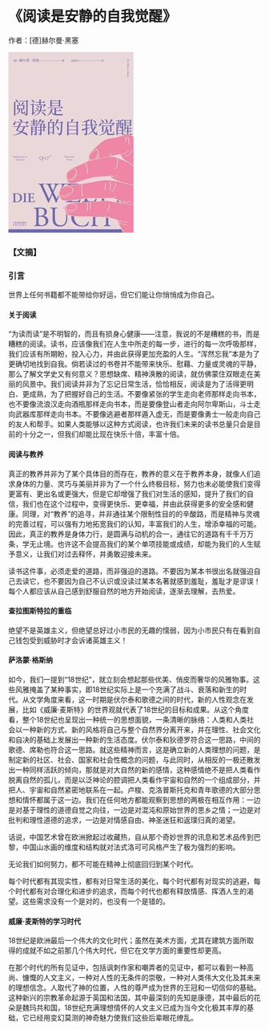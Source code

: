 # 《阅读是安静的自我觉醒》

作者：[德]赫尔曼·黑塞

![](images/20250617192557.jpg)
### 【文摘】
### 引言

世界上任何书籍都不能带给你好运，但它们能让你悄悄成为你自己。  

#### 关于阅读

“为读而读”是不明智的，而且有损身心健康——注意，我说的不是糟糕的书，而是糟糕的阅读。读书，应该像我们在人生中所走的每一步，进行的每一次呼吸那样，我们应该有所期盼，投入心力，并由此获得更加充盈的人生。“浑然忘我”本是为了更确切地找到自我。倘若读过的书卷并不能带来快乐、慰藉、力量或灵魂的平静，那么了解文学史又有何意义？思想缺席、精神涣散的阅读，就仿佛蒙住双眼走在美丽的风景中。我们阅读并非为了忘记日常生活，恰恰相反，阅读是为了活得更明白、更成熟，为了把握好自己的生活。不要像紧张的学生走向老师那样走向书本，也不要像流浪汉走向酒瓶那样走向书本，而是要像登山者走向阿尔卑斯山，斗士走向武器库那样走向书本。不要像逃避者那样遁入虚无，而是要像勇士一般走向自己的友人和帮手。如果人类能够以这种方式阅读，也许我们未来的读书总量只会是目前的十分之一，但我们却能比现在快乐十倍，丰富十倍。  
#### 阅读与教养

真正的教养并非为了某个具体目的而存在，教养的意义在于教养本身，就像人们追求身体的力量、灵巧与美丽并非为了一个什么终极目标，努力也未必能使我们变得更富有、更出名或更强大，但是它却增强了我们对生活的感知，提升了我们的自信，我们也在这个过程中，变得更快乐、更幸福，并由此获得更多的安全感和健康。同理，对“教养”的追寻，并非通往某个限制性目的的辛酸路，而是精神与灵魂的完善过程，可以强有力地拓宽我们的认知，丰富我们的人生，增添幸福的可能。因此，真正的教养是身体力行，是圆满与动机的合一，通往它的道路有千千万万条，学无止境。也许这不会提高我们的某个单项技能或成绩，却能为我们的人生赋予意义，让我们对过去释怀，并勇敢迎接未来。  

 读书这件事，必须走爱的道路，而非强迫的道路。不要因为某本书很出名就强迫自己去读它，也不要因为自己不认识或没读过某本名著就感到羞耻，羞耻才是谬误！每个人都应该从自己感到舒服自然的地方开始阅读，逐渐去理解，去热爱。  

#### 查拉图斯特拉的重临

绝望不是英雄主义，但绝望总好过小市民的无趣的懦弱，因为小市民只有在看到自己钱包受到威胁时才会诉诸英雄主义！  
 
#### 萨洛蒙·格斯纳

如今，我们一提到“18世纪”，就立刻会想起那些优美、俏皮而奢华的风雅物事。这些风雅掩盖了某种事实，即18世纪实际上是一个充满了战斗、衰落和新生的时代。从文学角度来看，这一时期是伏尔泰和歌德之间的时代，新的人性观念在发展，比如《威廉·麦斯特》的世界观就代表了18世纪的目标和成果。从这个角度看，整个18世纪也呈现出一种统一的思想面貌，一条清晰的脉络：人类和人类社会以一种新的方式、新的风格将自己与整个自然界分离开来，并在理性、社会文化和自决的基础上发展出一种新的生活态度。伏尔泰和狄德罗符合这一思路，中间的歌德、席勒也符合这一思路。就这些精神而言，这是确立新的人类理想的问题，是制定新的社区、社会、国家和社会性概念的问题，与此同时，从相反的一极还散发出一种同样活跃的倾向，那就是对大自然的新的感情，这种感情绝不是把人类看作脱离自然的孤儿，而是以泛神论的腔调把人类看作宇宙和自然的一个组成部分，并把人、宇宙和自然紧密地联系在一起。卢梭、克洛普斯托克和青年歌德的大部分思想和情怀都属于这一边。我们在任何地方都能观察到思想的两极在相互作用：一边是对基于理性的道德自觉之向往，一边是对混沌和原始世界的思乡之情；一边是对批判和理性道德的追求，一边是对情感自由、神圣迷狂和返璞归真的渴望。  

话说，中国艺术曾在欧洲掀起过收藏热，自从那个奇妙世界的讯息和艺术品传到巴黎，中国山水画的维度和结构就对法式洛可可风格产生了极为强烈的影响。  

无论我们如何努力，都不可能在精神上彻底回归到某个时代。  

每个时代都有其现实性，都有对日常生活的美化，每个时代都有对现实的逃避，每个时代都有对合理化和进步的追求，而每个时代也都有释放情感、挥洒人生的渴望。这些需求没有一个是对的，也没有一个是错的。  

#### 威廉·麦斯特的学习时代

18世纪是欧洲最后一个伟大的文化时代；虽然在美术方面，尤其在建筑方面所取得的成就不如之前那几个伟大时代，但它在文学方面的重要性却更高。  

在那个时代的所有见证中，包括讽刺作家和嘲弄者的见证中，都可以看到一种高尚、慷慨的人文主义，一种对人性的无条件的崇敬，一种对人类伟大文化及其未来的理想信念。人取代了神的位置，人性的尊严成为世界的王冠和一切信仰的基础。这种新兴的宗教革命起源于英国和法国，其中最深刻的先知是康德，其中最后的花朵是魏玛共和国，18世纪充满理想情怀的人文主义已成为当今文化极其丰厚的基础，它已经用变幻莫测的神奇魅力使我们这些后辈眼花缭乱。 